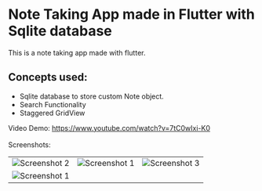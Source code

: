 # Note Taking App made in Flutter with Sqlite database 
 This is a note taking app made with flutter.<br>
## Concepts used:
<ul>
<li>Sqlite database to store custom Note object.</li>
<li>Search Functionality</li>
<li>Staggered GridView</li>
</ul>

Video Demo: https://www.youtube.com/watch?v=7tC0wIxi-K0 <br><br>
Screenshots:<br>
<table style={border:"none"}><tr>
<td><img src="https://user-images.githubusercontent.com/73634195/184789084-c39f6d04-64fb-425e-9e3e-7ed58c923361.jpg" alt="Screenshot 2"/></td>
<td><img src="https://user-images.githubusercontent.com/73634195/184789143-6822aecf-7f65-4fe7-a6c2-43aeb688d0e9.jpg" alt="Screenshot 1"/></td>
<td><img src="https://user-images.githubusercontent.com/73634195/184789197-fd8c0ac2-0a1b-47a5-a7e8-3181a69dbe26.jpg" alt="Screenshot 3"/></td>

</tr>
<tr>
<td><img src="https://user-images.githubusercontent.com/73634195/184789241-e317058c-5bb0-427e-927c-2c1a6884e84c.jpg" alt="Screenshot 1"/></td>
</tr>

</table>
